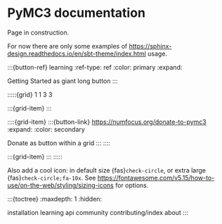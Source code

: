 # PyMC3 documentation

Page in construction.

For now there are only some examples of https://sphinx-design.readthedocs.io/en/sbt-theme/index.html
usage.

:::{button-ref} learning
:ref-type: ref
:color: primary
:expand:

Getting Started as giant long button
:::

:::::{grid} 1 1 3 3

:::{grid-item}
:::

::::{grid-item}
:::{button-link} https://numfocus.org/donate-to-pymc3
:expand:
:color: secondary

Donate as button within a grid
:::
::::

:::{grid-item}
:::
:::::

Also add a cool icon: in default size {fas}`check-circle`, or extra large
{fas}`check-circle;fa-10x`. See https://fontawesome.com/v5.15/how-to-use/on-the-web/styling/sizing-icons
for options.

:::{toctree}
:maxdepth: 1
:hidden:

installation
learning
api
community
contributing/index
about
:::
